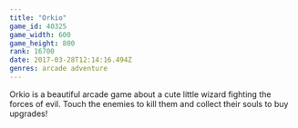 ```yaml
---
title: "Orkio"
game_id: 40325
game_width: 600
game_height: 800
rank: 16700
date: 2017-03-28T12:14:16.494Z
genres: arcade adventure
---
```

Orkio is a beautiful arcade game about a cute little wizard fighting the forces of evil. Touch the enemies to kill them and collect their souls to buy upgrades!